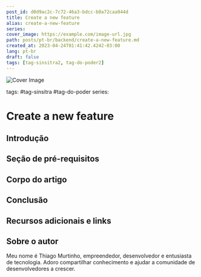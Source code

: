 ```yaml
---
post_id: d0d9ac2c-7c72-46a3-bdcc-b0a72caa944d
title: Create a new feature
alias: create-a-new-feature
series: 
cover_image: https://example.com/image-url.jpg
path: posts/pt-br/backend/create-a-new-feature.md
created_at: 2023-04-24T01:41:42.4242-03:00
lang: pt-br
draft: false
tags: [tag-sinsitra2, tag-do-poder2]
---
```

![Cover Image](https://example.com/image-url.jpg)

tags:  #tag-sinsitra  #tag-do-poder
series: 

# Create a new feature

## Introdução  

 
## Seção de pré-requisitos  

 
## Corpo do artigo  

 
## Conclusão  

 
## Recursos adicionais e links  

 
## Sobre o autor
Meu nome é Thiago Murtinho, empreendedor, desenvolvedor e entusiasta de tecnologia. Adoro compartilhar conhecimento e ajudar a comunidade de desenvolvedores a crescer.



